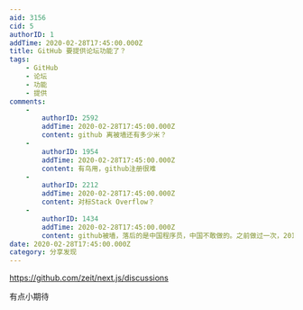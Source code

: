 ```yaml
---
aid: 3156
cid: 5
authorID: 1
addTime: 2020-02-28T17:45:00.000Z
title: GitHub 要提供论坛功能了？
tags:
    - GitHub
    - 论坛
    - 功能
    - 提供
comments:
    -
        authorID: 2592
        addTime: 2020-02-28T17:45:00.000Z
        content: github 离被墙还有多少米？
    -
        authorID: 1954
        addTime: 2020-02-28T17:45:00.000Z
        content: 有鸟用，github注册很难
    -
        authorID: 2212
        addTime: 2020-02-28T17:45:00.000Z
        content: 对标Stack Overflow？
    -
        authorID: 1434
        addTime: 2020-02-28T17:45:00.000Z
        content: github被墙，落后的是中国程序员，中国不敢做的。之前做过一次，2013年，激怒了程序员。
date: 2020-02-28T17:45:00.000Z
category: 分享发现
---
```


https://github.com/zeit/next.js/discussions

有点小期待
